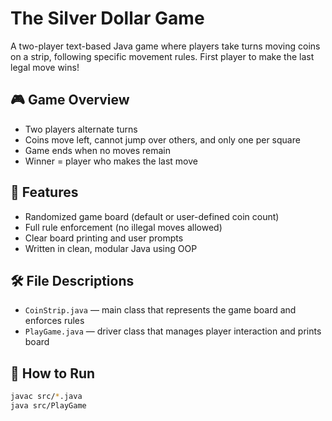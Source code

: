 # The Silver Dollar Game

A two-player text-based Java game where players take turns moving coins on a strip, following specific movement rules. First player to make the last legal move wins!

## 🎮 Game Overview

- Two players alternate turns
- Coins move left, cannot jump over others, and only one per square
- Game ends when no moves remain
- Winner = player who makes the last move

## 🧾 Features

- Randomized game board (default or user-defined coin count)
- Full rule enforcement (no illegal moves allowed)
- Clear board printing and user prompts
- Written in clean, modular Java using OOP

## 🛠️ File Descriptions

- `CoinStrip.java` — main class that represents the game board and enforces rules
- `PlayGame.java` — driver class that manages player interaction and prints board

## 🚀 How to Run

```bash
javac src/*.java
java src/PlayGame
